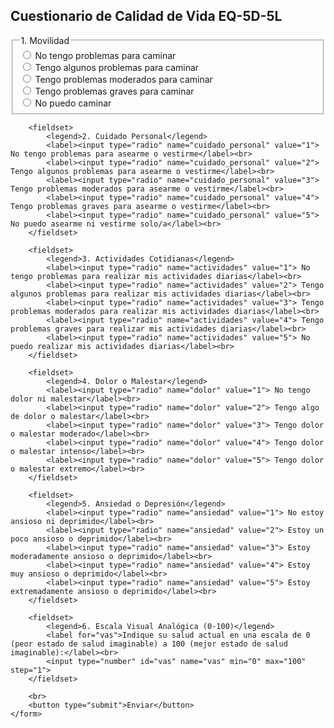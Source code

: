 <!DOCTYPE html>
<html>
<head>
    <title>Cuestionario EQ-5D-5L</title>
</head>
<body>
    <h2>Cuestionario de Calidad de Vida EQ-5D-5L</h2>
    <form>
        <fieldset>
            <legend>1. Movilidad</legend>
            <label><input type="radio" name="movilidad" value="1"> No tengo problemas para caminar</label><br>
            <label><input type="radio" name="movilidad" value="2"> Tengo algunos problemas para caminar</label><br>
            <label><input type="radio" name="movilidad" value="3"> Tengo problemas moderados para caminar</label><br>
            <label><input type="radio" name="movilidad" value="4"> Tengo problemas graves para caminar</label><br>
            <label><input type="radio" name="movilidad" value="5"> No puedo caminar</label><br>
        </fieldset>

        <fieldset>
            <legend>2. Cuidado Personal</legend>
            <label><input type="radio" name="cuidado_personal" value="1"> No tengo problemas para asearme o vestirme</label><br>
            <label><input type="radio" name="cuidado_personal" value="2"> Tengo algunos problemas para asearme o vestirme</label><br>
            <label><input type="radio" name="cuidado_personal" value="3"> Tengo problemas moderados para asearme o vestirme</label><br>
            <label><input type="radio" name="cuidado_personal" value="4"> Tengo problemas graves para asearme o vestirme</label><br>
            <label><input type="radio" name="cuidado_personal" value="5"> No puedo asearme ni vestirme solo/a</label><br>
        </fieldset>

        <fieldset>
            <legend>3. Actividades Cotidianas</legend>
            <label><input type="radio" name="actividades" value="1"> No tengo problemas para realizar mis actividades diarias</label><br>
            <label><input type="radio" name="actividades" value="2"> Tengo algunos problemas para realizar mis actividades diarias</label><br>
            <label><input type="radio" name="actividades" value="3"> Tengo problemas moderados para realizar mis actividades diarias</label><br>
            <label><input type="radio" name="actividades" value="4"> Tengo problemas graves para realizar mis actividades diarias</label><br>
            <label><input type="radio" name="actividades" value="5"> No puedo realizar mis actividades diarias</label><br>
        </fieldset>

        <fieldset>
            <legend>4. Dolor o Malestar</legend>
            <label><input type="radio" name="dolor" value="1"> No tengo dolor ni malestar</label><br>
            <label><input type="radio" name="dolor" value="2"> Tengo algo de dolor o malestar</label><br>
            <label><input type="radio" name="dolor" value="3"> Tengo dolor o malestar moderado</label><br>
            <label><input type="radio" name="dolor" value="4"> Tengo dolor o malestar intenso</label><br>
            <label><input type="radio" name="dolor" value="5"> Tengo dolor o malestar extremo</label><br>
        </fieldset>

        <fieldset>
            <legend>5. Ansiedad o Depresión</legend>
            <label><input type="radio" name="ansiedad" value="1"> No estoy ansioso ni deprimido</label><br>
            <label><input type="radio" name="ansiedad" value="2"> Estoy un poco ansioso o deprimido</label><br>
            <label><input type="radio" name="ansiedad" value="3"> Estoy moderadamente ansioso o deprimido</label><br>
            <label><input type="radio" name="ansiedad" value="4"> Estoy muy ansioso o deprimido</label><br>
            <label><input type="radio" name="ansiedad" value="5"> Estoy extremadamente ansioso o deprimido</label><br>
        </fieldset>

        <fieldset>
            <legend>6. Escala Visual Analógica (0-100)</legend>
            <label for="vas">Indique su salud actual en una escala de 0 (peor estado de salud imaginable) a 100 (mejor estado de salud imaginable):</label><br>
            <input type="number" id="vas" name="vas" min="0" max="100" step="1"> 
        </fieldset>

        <br>
        <button type="submit">Enviar</button>
    </form>
</body>
</html>
